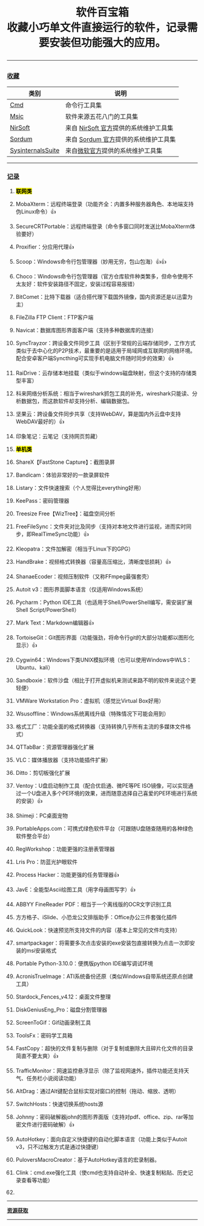<h1 align="center">软件百宝箱</h>

<div align="center">收藏小巧单文件直接运行的软件，记录需要安装但功能强大的应用。</div>

---

### **[收藏](https://github.com/kqdssheng/softbox)**

| 类别                                                 | 说明                                                                  |
| -------------------------------------------------- | ------------------------------------------------------------------- |
| [Cmd](./Cmd/README.md)                             | 命令行工具集                                                              |
| [Msic](./Msic/README.md)                           | 软件来源五花八门的工具集                                                        |
| [NirSoft](./NirSoft/README.md)                     | 来自 [NirSoft 官方](https://www.nirsoft.net/)提供的系统维护工具集                 |
| [Sordum](./Sordum/README.md)                       | 来自 [Sordum 官方](https://www.sordum.org/)提供的系统维护工具集                   |
| [SysinternalsSuite](./SysinternalsSuite/README.md) | 来自[微软官方](https://learn.microsoft.com/zh-cn/sysinternals/)提供的系统维护工具集 |

---

### **[记录](https://pan.baidu.com/s/1KrVdgYB1ezEDNbZJpBEXlg?pwd=6666)**

1. **<mark>联网类</mark>**

2. MobaXterm：远程终端登录（功能齐全：内置多种服务器角色、本地端支持伪Linux命令）👍

3. SecureCRTPortable：远程终端登录（命令多窗口同时发送比MobaXterm体验要好）

4. Proxifier：分应用代理👍

5. Scoop：Windows命令行包管理器（妙用无穷，包山包海）👍👍

6. Choco：Windows命令行包管理器（官方仓库软件种类繁多，但命令使用不太友好：软件安装路径不固定，安装过程容易报错）

7. BitComet：比特下载器（适合搭代理下载国外镜像，国内资源还是以迅雷为主）

8. FileZilla FTP Client：FTP客户端

9. Navicat：数据库图形界面客户端（支持多种数据库的连接）

10. SyncTrayzor：跨设备文件同步工具（区别于常规的云端存储同步，工作方式类似于去中心化的P2P技术，最重要的是适用于局域网或互联网的网络环境。配合安卓客户端Syncthing可实现手机电脑文件随时同步的效果）👍

11. RaiDrive：云存储本地挂载（类似于windows磁盘映射，但这个支持的存储类型丰富）

12. 科来网络分析系统：相当于wireshark抓包工具的补充，wireshark只能读、分析数据包，而这款软件却支持分析、编辑数据包。

13. 坚果云：跨设备文件同步共享（支持WebDAV，算是国内外云盘中支持WebDAV最好的）👍

14. 印象笔记：云笔记（支持网页剪藏）

15. **<mark>单机类</mark>**

16. ShareX【FastStone Capture】：截图录屏

17. Bandicam：体验非常好的一款录屏软件

18. Listary：文件快速搜索（个人觉得比everything好用）

19. KeePass：密码管理器

20. Treesize Free【WizTree】：磁盘空间分析

21. FreeFileSync：文件夹对比及同步（支持对本地文件进行监视，进而实时同步，即RealTimeSync功能）👍

22. Kleopatra：文件加解密（相当于Linux下的GPG）

23. HandBrake：视频格式转换器（容量高压缩比，清晰度低损耗）👍

24. ShanaeEcoder：视频压制软件（又称FFmpeg最强套壳）

25. Autoit v3：图形界面脚本语言（仅适用Windows系统）

26. Pycharm：Python IDE工具（也适用于Shell/PowerShell编写，需安装扩展Shell Script/PowerShell）

27. Mark Text：Markdown编辑器👍

28. TortoiseGit：Git图形界面（功能强劲，将命令行git的大部分功能都以图形化显示）👍

29. Cygwin64：Windows下类UNIX模拟环境（也可以使用Windows中WLS：Ubuntu、kali）

30. Sandboxie：软件沙盘（相比于打开虚拟机来测试来路不明的软件来说这个更轻便）

31. VMWare Workstation Pro：虚拟机（感觉比Virtual Box好用）

32. Wsusoffline：Windows系统离线升级（特殊情况下可能会用到）

33. 格式工厂：功能全面的格式转换器（支持转换几乎所有主流的多媒体文件格式）

34. QTTabBar：资源管理器强化扩展

35. VLC：媒体播放器（支持功能插件扩展）

36. Ditto：剪切板强化扩展

37. Ventoy：U盘启动制作工具（配合优启通、微PE等PE ISO镜像，可以实现通过一个U盘进入多个PE环境的效果，进而随意选择自己喜爱的PE环境进行系统的安装）👍

38. Shimeji：PC桌面宠物

39. PortableApps.com：可携式绿色软件平台（可跟随U盘随查随用的各种绿色软件整合平台）

40. RegWorkshop：功能更强的注册表管理器

41. Lris Pro：防蓝光护眼软件

42. Process Hacker：功能更强的任务管理器👍

43. JavE：全能型Ascii绘图工具（用字母画图写字）👍

44. ABBYY FineReader PDF：相当于一个离线版的OCR文字识别工具

45. 方方格子、iSlide、小恐龙公文排版助手：Office办公三件套强化插件

46. QuickLook：快速预览所支持文件的内容（基本上常见的文件均支持）

47. smartpackager：将需要多次点击安装的exe安装包直接转换为点击一次即安装的msi安装格式

48. Portable Python-3.10.0：便携版python IDE编写调试环境

49. AcronisTrueImage：ATI系统备份还原（类似Windows自带系统还原点创建工具）

50. Stardock_Fences_v4.12：桌面文件整理

51. DiskGeniusEng_Pro：磁盘分割管理器

52. ScreenToGif：Gif动画录制工具

53. ToolsFx：密码学工具箱

54. FastCopy：超快的文件复制与删除（对于复制或删除大且碎片化文件的目录简直不要太爽）👍

55. TrafficMonitor：网速监控悬浮显示（除了监视网速外，插件功能还支持天气、任务栏小说阅读功能）

56. AltDrag：通过Alt键配合鼠标实现对窗口的控制（拖动、缩放、透明）

57. SwitchHosts：快速切换系统hosts源

58. Johnny：密码破解器john的图形界面版（支持对pdf、office、zip、rar等加密文件进行密码破解）👍

59. AutoHotkey：面向自定义快捷键的自动化脚本语言（功能上类似于Autoit v3，只不过触发方式是通过快捷键）

60. PuloversMacroCreator：基于AutoHotkey语言的宏录制器。

61. Clink：cmd.exe强化工具（使cmd也支持自动补全、快速复制粘贴、历史记录查看等功能）

62. 

---

**[资源获取](https://pan.baidu.com/s/1KrVdgYB1ezEDNbZJpBEXlg?pwd=6666)**

---
